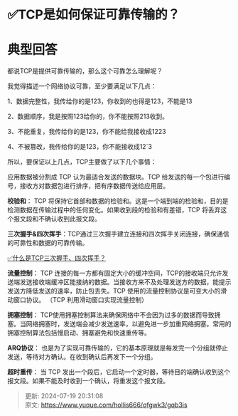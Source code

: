 # ✅TCP是如何保证可靠传输的？

# 典型回答


都说TCP是提供可靠传输的，那么这个可靠怎么理解呢？



我觉得描述一个网络协议可靠，至少要满足以下几点：



1、数据完整性，我传给你的是123，你收到的也得是123，不能是13

2、数据顺序，我是按照123给你的，你不能按照213收到。

3、不能重复，我传给你的是123，你不能给我接收成1223

4、不被篡改，我传给你的是123，你不能接收成12`3



所以，要保证以上几点，TCP主要做了以下几个事情：



应用数据被分割成 TCP 认为最适合发送的数据块。TCP 给发送的每一个包进行编号，接收方对数据包进行排序，把有序数据传送给应用层。



**校验和**： TCP 将保持它首部和数据的检验和。这是一个端到端的检验和，目的是检测数据在传输过程中的任何变化。如果收到段的检验和有差错，TCP 将丢弃这个报文段和不确认收到此报文段。



**三次握手&四次挥手**：TCP通过三次握手建立连接和四次挥手关闭连接，确保通信的可靠性和数据的可靠传输。



[✅什么是TCP三次握手、四次挥手？](https://www.yuque.com/hollis666/qfgwk3/gbsihwp8q22wc3cn)



**流量控制**： TCP 连接的每一方都有固定大小的缓冲空间，TCP的接收端只允许发送端发送接收端缓冲区能接纳的数据。当接收方来不及处理发送方的数据，能提示发送方降低发送的速率，防止包丢失。TCP 使用的流量控制协议是可变大小的滑动窗口协议。 （TCP 利用滑动窗口实现流量控制）



**拥塞控制**： TCP使用拥塞控制算法来确保网络中不会因为过多的数据而导致拥塞。当网络拥塞时，发送端会减少发送速率，以避免进一步加重网络拥塞。常用的拥塞控制算法包括慢启动、拥塞避免和快速重传等。



**ARQ协议**： 也是为了实现可靠传输的，它的基本原理就是每发完一个分组就停止发送，等待对方确认。在收到确认后再发下一个分组。



**超时重传**： 当 TCP 发出一个段后，它启动一个定时器，等待目的端确认收到这个报文段。如果不能及时收到一个确认，将重发这个报文段。





> 更新: 2024-07-19 20:31:08  
> 原文: <https://www.yuque.com/hollis666/qfgwk3/gqb3is>